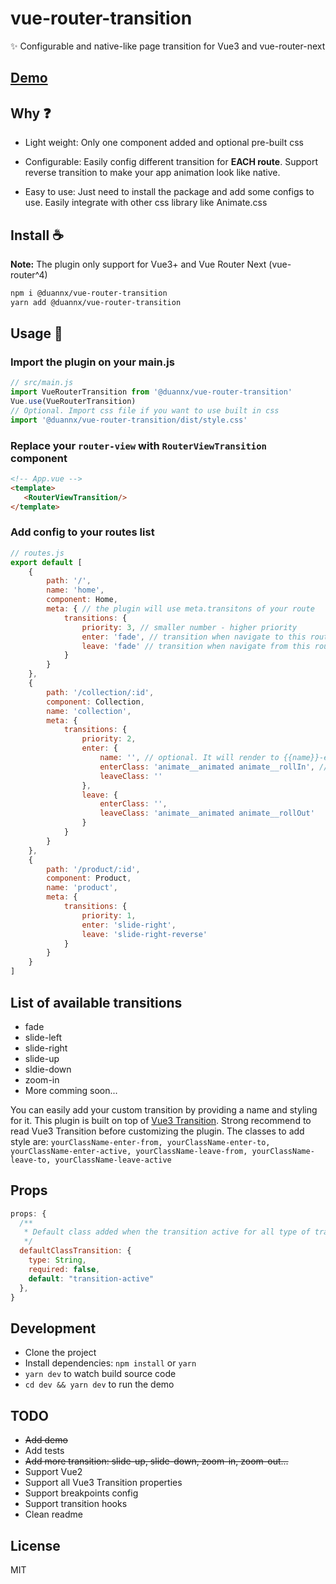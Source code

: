 # vue-router-transition
✨ Configurable and native-like page transition for Vue3 and vue-router-next

## [Demo](https://duannx.github.io/vue-router-transition/)

## Why :question:
 - Light weight: Only one component added and optional pre-built css
   
 - Configurable: Easily config different transition for **EACH route**. Support reverse transition to make your app animation look like native.
   
 - Easy to use: Just need to install the package and add some configs to use. Easily integrate with other css library like Animate.css
 
## Install :coffee:
**Note:** The plugin only support for Vue3+ and Vue Router Next (vue-router^4)

```bash
npm i @duannx/vue-router-transition
yarn add @duannx/vue-router-transition
```

## Usage :rocket:
### Import the plugin on your main.js
```js
// src/main.js
import VueRouterTransition from '@duannx/vue-router-transition'
Vue.use(VueRouterTransition)
// Optional. Import css file if you want to use built in css
import '@duannx/vue-router-transition/dist/style.css'
```
### Replace your `router-view` with `RouterViewTransition` component
```html
<!-- App.vue -->
<template>
   <RouterViewTransition/>
</template>
```
### Add config to your routes list
```js
// routes.js
export default [
    {
        path: '/',
        name: 'home',
        component: Home,
        meta: { // the plugin will use meta.transitons of your route
            transitions: {
                priority: 3, // smaller number - higher priority
                enter: 'fade', // transition when navigate to this route
                leave: 'fade' // transition when navigate from this route
            }
        }
    },
    {
        path: '/collection/:id',
        component: Collection,
        name: 'collection',
        meta: {
            transitions: {
                priority: 2,
                enter: {
                    name: '', // optional. It will render to {{name}}-enter-to {{name}}-enter-from {{name}}-leave-to {{name}}-leave-from
                    enterClass: 'animate__animated animate__rollIn', // integrate with animate.css.
                    leaveClass: ''
                },
                leave: {
                    enterClass: '',
                    leaveClass: 'animate__animated animate__rollOut'
                }
            }
        }
    },
    {
        path: '/product/:id',
        component: Product,
        name: 'product',
        meta: {
            transitions: {
                priority: 1,
                enter: 'slide-right',
                leave: 'slide-right-reverse'
            }
        }
    }
]
```


## List of available transitions
- fade
- slide-left
- slide-right
- slide-up
- sldie-down
- zoom-in
- More comming soon...

You can easily add your custom transition by providing a name and styling for it. This plugin is built on top of [Vue3 Transition](https://v3.vuejs.org/guide/transitions-overview.html). Strong recommend to read Vue3 Transition before customizing the plugin. The classes to add style are: `yourClassName-enter-from, yourClassName-enter-to, yourClassName-enter-active, yourClassName-leave-from, yourClassName-leave-to, yourClassName-leave-active`

## Props 
```js
props: {
  /**
   * Default class added when the transition active for all type of transitions
   */
  defaultClassTransition: {
    type: String,
    required: false,
    default: "transition-active"
  },  
}
```

## Development
- Clone the project
- Install dependencies: `npm install` or `yarn`
- `yarn dev` to watch build source code
- `cd dev && yarn dev` to run the demo

## TODO
- <del> Add demo </del>
- Add tests
- <del> Add more transition: slide-up, slide-down, zoom-in, zoom-out... </del>
- Support Vue2
- Support all Vue3 Transition properties
- Support breakpoints config
- Support transition hooks
- Clean readme

## License
MIT